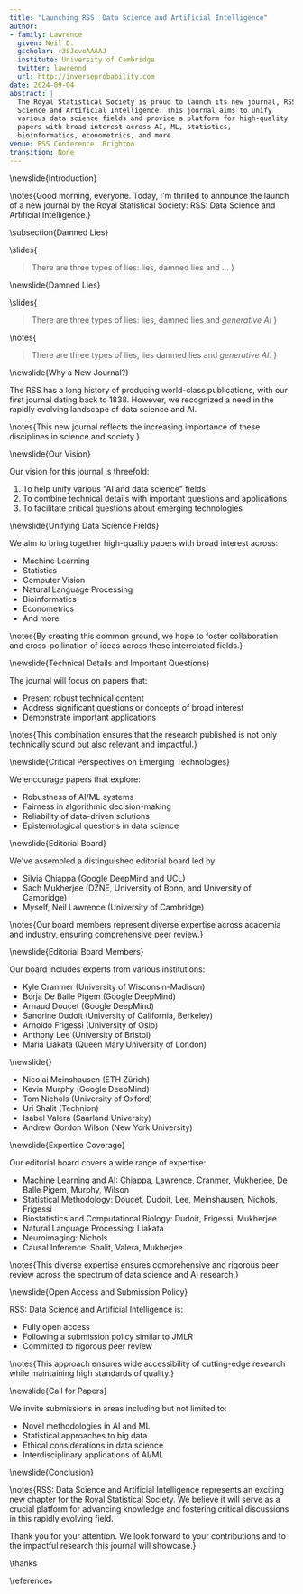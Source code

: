 ```yaml
---
title: "Launching RSS: Data Science and Artificial Intelligence"
author:
- family: Lawrence 
  given: Neil D.
  gscholar: r3SJcvoAAAAJ 
  institute: University of Cambridge 
  twitter: lawrennd 
  url: http://inverseprobability.com
date: 2024-09-04
abstract: |
  The Royal Statistical Society is proud to launch its new journal, RSS: Data
  Science and Artificial Intelligence. This journal aims to unify
  various data science fields and provide a platform for high-quality
  papers with broad interest across AI, ML, statistics,
  bioinformatics, econometrics, and more.
venue: RSS Conference, Brighton 
transition: None 
---
```


\newslide{Introduction}

\notes{Good morning, everyone. Today, I'm thrilled to announce the launch of a new journal by the Royal Statistical Society: RSS: Data Science and Artificial Intelligence.}

\subsection{Damned Lies}

\slides{
> There are three types of lies: lies, damned lies and ...
}

\newslide{Damned Lies}

\slides{
> There are three types of lies: lies, damned lies and *generative AI*
}

\notes{
> There are three types of lies, lies damned lies and *generative AI*. 
}



\newslide{Why a New Journal?}

The RSS has a long history of producing world-class publications, with our first journal dating back to 1838. However, we recognized a need in the rapidly evolving landscape of data science and AI.

\notes{This new journal reflects the increasing importance of these disciplines in science and society.}

\newslide{Our Vision}

Our vision for this journal is threefold:

1. To help unify various "AI and data science" fields
2. To combine technical details with important questions and applications
3. To facilitate critical questions about emerging technologies

\newslide{Unifying Data Science Fields}

We aim to bring together high-quality papers with broad interest across:

- Machine Learning
- Statistics
- Computer Vision
- Natural Language Processing
- Bioinformatics
- Econometrics
- And more

\notes{By creating this common ground, we hope to foster collaboration and cross-pollination of ideas across these interrelated fields.}

\newslide{Technical Details and Important Questions}

The journal will focus on papers that:

- Present robust technical content
- Address significant questions or concepts of broad interest
- Demonstrate important applications

\notes{This combination ensures that the research published is not only technically sound but also relevant and impactful.}

\newslide{Critical Perspectives on Emerging Technologies}

We encourage papers that explore:

- Robustness of AI/ML systems
- Fairness in algorithmic decision-making
- Reliability of data-driven solutions
- Epistemological questions in data science

\newslide{Editorial Board}

We've assembled a distinguished editorial board led by:

- Silvia Chiappa (Google DeepMind and UCL)
- Sach Mukherjee (DZNE, University of Bonn, and University of Cambridge)
- Myself, Neil Lawrence (University of Cambridge)

\notes{Our board members represent diverse expertise across academia and industry, ensuring comprehensive peer review.}

\newslide{Editorial Board Members}

Our board includes experts from various institutions:

- Kyle Cranmer (University of Wisconsin-Madison)
- Borja De Balle Pigem (Google DeepMind)
- Arnaud Doucet (Google DeepMind)
- Sandrine Dudoit (University of California, Berkeley)
- Arnoldo Frigessi (University of Oslo)
- Anthony Lee (University of Bristol)
- Maria Liakata (Queen Mary University of London)

\newslide{}

- Nicolai Meinshausen (ETH Zürich)
- Kevin Murphy (Google DeepMind)
- Tom Nichols (University of Oxford)
- Uri Shalit (Technion)
- Isabel Valera (Saarland University)
- Andrew Gordon Wilson (New York University)

\newslide{Expertise Coverage}

Our editorial board covers a wide range of expertise:

- Machine Learning and AI: Chiappa, Lawrence, Cranmer, Mukherjee, De Balle Pigem, Murphy, Wilson
- Statistical Methodology: Doucet, Dudoit, Lee, Meinshausen, Nichols, Frigessi
- Biostatistics and Computational Biology: Dudoit, Frigessi, Mukherjee
- Natural Language Processing: Liakata
- Neuroimaging: Nichols
- Causal Inference: Shalit, Valera, Mukherjee

\notes{This diverse expertise ensures comprehensive and rigorous peer review across the spectrum of data science and AI research.}

\newslide{Open Access and Submission Policy}

RSS: Data Science and Artificial Intelligence is:
- Fully open access
- Following a submission policy similar to JMLR
- Committed to rigorous peer review

\notes{This approach ensures wide accessibility of cutting-edge research while maintaining high standards of quality.}

\newslide{Call for Papers}

We invite submissions in areas including but not limited to:
- Novel methodologies in AI and ML
- Statistical approaches to big data
- Ethical considerations in data science
- Interdisciplinary applications of AI/ML

\newslide{Conclusion}

\notes{RSS: Data Science and Artificial Intelligence represents an exciting new chapter for the Royal Statistical Society. We believe it will serve as a crucial platform for advancing knowledge and fostering critical discussions in this rapidly evolving field.

Thank you for your attention. We look forward to your contributions and to the impactful research this journal will showcase.}

\thanks

\references
